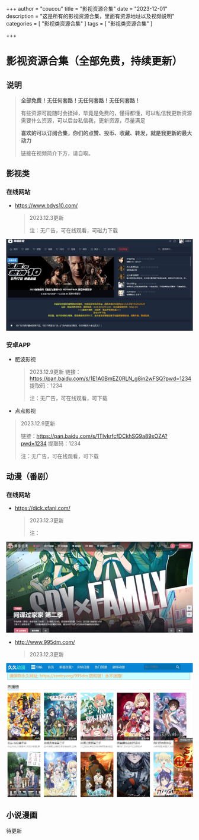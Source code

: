 +++
author = "coucou"
title = "影视资源合集"
date = "2023-12-01"
description = "这是所有的影视资源合集，里面有资源地址以及视频说明"
categories = [
    "影视类资源合集"
]
tags = [
    "影视类资源合集"
]

+++

# 影视资源合集（全部免费，持续更新）

## 说明

>**全部免费！无任何套路！无任何套路！无任何套路！**
>
>有些资源可能随时会挂掉，毕竟是免费的，懂得都懂，可以私信我更新资源
>需要什么资源，可以后台私信我，更新资源，尽量满足
>
>**喜欢的可以订阅合集，你们的点赞、投币、收藏、转发，就是我更新的最大动力**
>
>链接在视频简介下方，请自取。

## 影视类

### 在线网站
* https://www.bdys10.com/

  >2023.12.3更新
  >
  >注：无广告，可在线观看，可磁力下载

![](movie.jpg)

### 安卓APP
* 肥波影视
  >2023.12.9更新
  >链接：https://pan.baidu.com/s/1E1A0BmEZ0RLN_g8in2wFSQ?pwd=1234 
  >提取码：1234
  >
  >注：无广告，可在线观看，可下载
  
* 点点影视

>2023.12.9更新
>
>链接：https://pan.baidu.com/s/1TIvkrfcfDCkhSG9a89xOZA?pwd=1234 
>提取码：1234
>
>注：无广告，可在线观看，可下载

##  动漫（番剧）
### 在线网站
* https://dick.xfani.com/

  >2023.12.3更新
  >
  >注：

![](fanju.jpg)

* http://www.995dm.com/

  >2023.12.3更新

![](fanju2.jpg)

## 小说漫画

待更新



